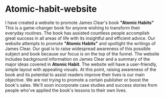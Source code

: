 # Atomic-habit-website
I have created a website to promote James Clear's book **"Atomic Habits"**
This is a game-changer book for anyone wishing to transform their everyday routines.  The book has assisted countless people accomplish great success in all areas of life with its insightful and efficient advice.
Our website attempts to promote **"Atomic Habits"** and spotlight the writings of James Clear. Our goal is to raise widespread awareness of this possible subject and book because our focus is on the top of the funnel.
The website includes background information on James Clear and a summary of the major ideas covered in **Atomic Habit.**
The website will have a user-friendly, simple layout with appealing visuals.
At this point, raising awareness of the book and its potential to assist readers improve their lives is our main objective. We are not trying to promote a certain publisher or boost the book's sales.
We'll soon incorporate case studies and success stories from people who've applied the book's lessons to their own lives.
